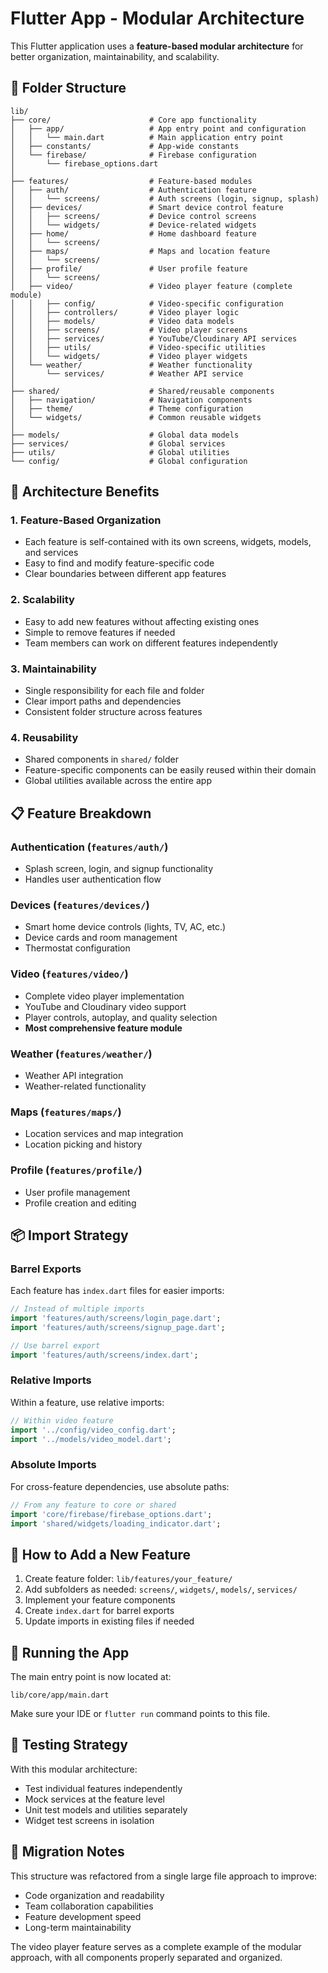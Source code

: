 # Flutter App - Modular Architecture

This Flutter application uses a **feature-based modular architecture** for better organization, maintainability, and scalability.

## 📁 Folder Structure

```
lib/
├── core/                      # Core app functionality
│   ├── app/                   # App entry point and configuration
│   │   └── main.dart          # Main application entry point
│   ├── constants/             # App-wide constants
│   └── firebase/              # Firebase configuration
│       └── firebase_options.dart
│
├── features/                  # Feature-based modules
│   ├── auth/                  # Authentication feature
│   │   └── screens/           # Auth screens (login, signup, splash)
│   ├── devices/               # Smart device control feature
│   │   ├── screens/           # Device control screens
│   │   └── widgets/           # Device-related widgets
│   ├── home/                  # Home dashboard feature
│   │   └── screens/
│   ├── maps/                  # Maps and location feature
│   │   └── screens/
│   ├── profile/               # User profile feature
│   │   └── screens/
│   ├── video/                 # Video player feature (complete module)
│   │   ├── config/            # Video-specific configuration
│   │   ├── controllers/       # Video player logic
│   │   ├── models/            # Video data models
│   │   ├── screens/           # Video player screens
│   │   ├── services/          # YouTube/Cloudinary API services
│   │   ├── utils/             # Video-specific utilities
│   │   └── widgets/           # Video player widgets
│   └── weather/               # Weather functionality
│       └── services/          # Weather API service
│
├── shared/                    # Shared/reusable components
│   ├── navigation/            # Navigation components
│   ├── theme/                 # Theme configuration
│   └── widgets/               # Common reusable widgets
│
├── models/                    # Global data models
├── services/                  # Global services
├── utils/                     # Global utilities
└── config/                    # Global configuration
```

## 🎯 Architecture Benefits

### 1. **Feature-Based Organization**
- Each feature is self-contained with its own screens, widgets, models, and services
- Easy to find and modify feature-specific code
- Clear boundaries between different app features

### 2. **Scalability**
- Easy to add new features without affecting existing ones
- Simple to remove features if needed
- Team members can work on different features independently

### 3. **Maintainability**
- Single responsibility for each file and folder
- Clear import paths and dependencies
- Consistent folder structure across features

### 4. **Reusability**
- Shared components in `shared/` folder
- Feature-specific components can be easily reused within their domain
- Global utilities available across the entire app

## 📋 Feature Breakdown

### **Authentication (`features/auth/`)**
- Splash screen, login, and signup functionality
- Handles user authentication flow

### **Devices (`features/devices/`)**
- Smart home device controls (lights, TV, AC, etc.)
- Device cards and room management
- Thermostat configuration

### **Video (`features/video/`)**
- Complete video player implementation
- YouTube and Cloudinary video support
- Player controls, autoplay, and quality selection
- **Most comprehensive feature module**

### **Weather (`features/weather/`)**
- Weather API integration
- Weather-related functionality

### **Maps (`features/maps/`)**
- Location services and map integration
- Location picking and history

### **Profile (`features/profile/`)**
- User profile management
- Profile creation and editing

## 📦 Import Strategy

### **Barrel Exports**
Each feature has `index.dart` files for easier imports:

```dart
// Instead of multiple imports
import 'features/auth/screens/login_page.dart';
import 'features/auth/screens/signup_page.dart';

// Use barrel export
import 'features/auth/screens/index.dart';
```

### **Relative Imports**
Within a feature, use relative imports:
```dart
// Within video feature
import '../config/video_config.dart';
import '../models/video_model.dart';
```

### **Absolute Imports**
For cross-feature dependencies, use absolute paths:
```dart
// From any feature to core or shared
import 'core/firebase/firebase_options.dart';
import 'shared/widgets/loading_indicator.dart';
```

## 🔧 How to Add a New Feature

1. Create feature folder: `lib/features/your_feature/`
2. Add subfolders as needed: `screens/`, `widgets/`, `models/`, `services/`
3. Implement your feature components
4. Create `index.dart` for barrel exports
5. Update imports in existing files if needed

## 📱 Running the App

The main entry point is now located at:
```
lib/core/app/main.dart
```

Make sure your IDE or `flutter run` command points to this file.

## 🧪 Testing Strategy

With this modular architecture:
- Test individual features independently
- Mock services at the feature level
- Unit test models and utilities separately
- Widget test screens in isolation

## 🔄 Migration Notes

This structure was refactored from a single large file approach to improve:
- Code organization and readability
- Team collaboration capabilities  
- Feature development speed
- Long-term maintainability

The video player feature serves as a complete example of the modular approach, with all components properly separated and organized.